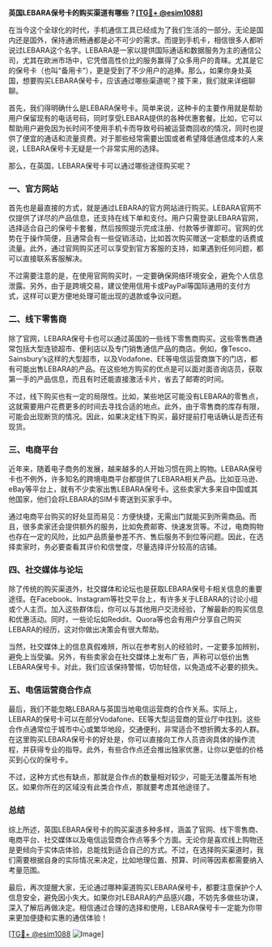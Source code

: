**英国LEBARA保号卡的购买渠道有哪些？[[TG💪+ @esim1088](https://t.me/s/esim1088)]**

在当今这个全球化的时代，手机通信工具已经成为了我们生活的一部分。无论是国内还是国外，保持通讯畅通都是必不可少的需求。而提到手机卡，相信很多人都听说过LEBARA这个名字。LEBARA是一家以提供国际通话和数据服务为主的通信公司，尤其在欧洲市场中，它凭借高性价比的服务赢得了众多用户的青睐。尤其是它的保号卡（也叫“备用卡”），更是受到了不少用户的追捧。那么，如果你身处英国，想要购买LEBARA保号卡，应该通过哪些渠道呢？接下来，我们就来详细聊聊。

首先，我们得明确什么是LEBARA保号卡。简单来说，这种卡的主要作用就是帮助用户保留现有的电话号码，同时享受LEBARA提供的各种优惠套餐。比如，它可以帮助用户避免因为长时间不使用手机卡而导致号码被运营商回收的情况，同时也提供了便宜的通话和流量资费。对于那些经常需要出国或者希望降低通信成本的人来说，LEBARA保号卡无疑是一个非常实用的选择。

那么，在英国，LEBARA保号卡可以通过哪些途径购买呢？

### **一、官方网站**

首先也是最直接的方式，就是通过LEBARA的官方网站进行购买。LEBARA官网不仅提供了详尽的产品信息，还支持在线下单和支付。用户只需登录LEBARA官网，选择适合自己的保号卡套餐，然后按照提示完成注册、付款等步骤即可。官网的优势在于操作简便，且通常会有一些促销活动，比如首次购买赠送一定额度的话费或流量。此外，通过官网购买还可以享受到官方客服的支持，如果遇到任何问题，都可以直接联系客服解决。

不过需要注意的是，在使用官网购买时，一定要确保网络环境安全，避免个人信息泄露。另外，由于是跨境交易，建议使用信用卡或PayPal等国际通用的支付方式，这样可以更方便地处理可能出现的退款或争议问题。

### **二、线下零售商**

除了官网，LEBARA保号卡也可以通过英国的一些线下零售商购买。这些零售商通常包括大型连锁超市、便利店以及专门销售通信产品的商店。例如，像Tesco、Sainsbury’s这样的大型超市，以及Vodafone、EE等电信运营商旗下的门店，都有可能出售LEBARA的产品。在这些地方购买的优点是可以面对面咨询店员，获取第一手的产品信息，而且有时还能直接激活卡片，省去了邮寄的时间。

不过，线下购买也有一定的局限性。比如，某些地区可能没有LEBARA的零售点，这就需要用户花费更多的时间去寻找合适的地点。此外，由于零售商的库存有限，可能会出现断货的情况。因此，如果决定线下购买，最好提前打电话确认是否还有现货。

### **三、电商平台**

近年来，随着电子商务的发展，越来越多的人开始习惯在网上购物。LEBARA保号卡也不例外，许多知名的跨境电商平台都提供了LEBARA相关产品。比如亚马逊、eBay等平台上，就有不少卖家出售LEBARA保号卡。这些卖家大多来自中国或其他国家，他们会将LEBARA的SIM卡寄送到买家手中。

通过电商平台购买的好处显而易见：方便快捷，无需出门就能买到所需商品。而且，很多卖家还会提供额外的服务，比如免费邮寄、快速发货等。不过，电商购物也存在一定的风险，比如产品质量参差不齐、售后服务不到位等问题。因此，在选择卖家时，务必要查看其评价和信誉度，尽量选择评分较高的店铺。

### **四、社交媒体与论坛**

除了传统的购买渠道外，社交媒体和论坛也是获取LEBARA保号卡相关信息的重要途径。在Facebook、Instagram等社交平台上，有许多关于LEBARA的讨论小组或个人主页。加入这些群体后，你可以与其他用户交流经验，了解最新的购买信息和优惠活动。同时，一些论坛如Reddit、Quora等也会有用户分享自己购买LEBARA的经历，这对你做出决策会有很大帮助。

当然，社交媒体上的信息真假难辨，所以在参考别人的经验时，一定要多加辨别，避免上当受骗。另外，有些卖家会在社交媒体上发布广告，声称可以低价出售LEBARA保号卡。对此，我们应该保持警惕，切勿轻信，以免造成不必要的损失。

### **五、电信运营商合作点**

最后，我们不能忽略LEBARA与英国当地电信运营商的合作关系。实际上，LEBARA的保号卡可以在部分Vodafone、EE等大型运营商的营业厅中找到。这些合作点通常位于城市中心或繁华地段，交通便利，非常适合不想折腾太多的人群。在这里购买LEBARA保号卡的好处是，你可以直接向工作人员咨询具体的操作流程，并获得专业的指导。此外，有些合作点还会推出独家优惠，让你以更低的价格买到心仪的保号卡。

不过，这种方式也有缺点，那就是合作点的数量相对较少，可能无法覆盖所有地区。如果你所在的区域没有此类合作点，那就要考虑其他途径了。

### **总结**

综上所述，英国LEBARA保号卡的购买渠道多种多样，涵盖了官网、线下零售商、电商平台、社交媒体以及电信运营商合作点等多个方面。无论你是喜欢线上购物还是更倾向于实体店体验，总能找到适合自己的方式。不过，在选择购买渠道时，我们需要根据自身的实际情况来决定，比如地理位置、预算、时间等因素都需要纳入考量范围。

最后，再次提醒大家，无论通过哪种渠道购买LEBARA保号卡，都要注意保护个人信息安全，避免因小失大。如果你对LEBARA的产品感兴趣，不妨先多做些功课，深入了解后再做决定。相信通过合理的选择和使用，LEBARA保号卡一定能为你带来更加便捷和实惠的通信体验！

[[TG💪+ @esim1088](https://t.me/s/esim1088) ![Image](https://i.postimg.cc/4NQfJmqS/Snipaste-2025-05-13-00-14-12.png)]